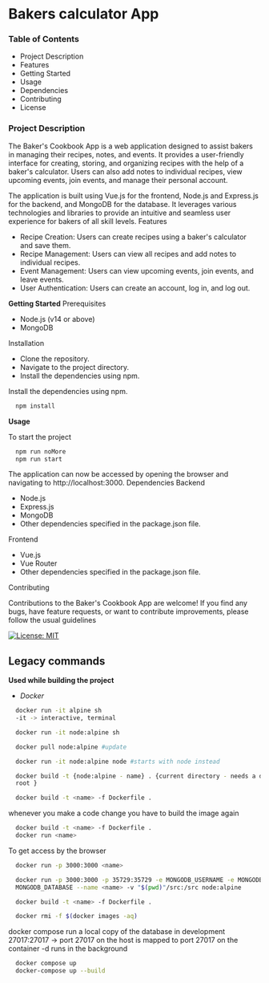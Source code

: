 # Bakers calculator App

### Table of Contents

- Project Description
- Features
- Getting Started
- Usage
- Dependencies
- Contributing
- License

### Project Description

The Baker's Cookbook App is a web application designed to assist bakers in managing their recipes, notes, and events. It provides a user-friendly interface for creating, storing, and organizing recipes with the help of a baker's calculator. Users can also add notes to individual recipes, view upcoming events, join events, and manage their personal account.

The application is built using Vue.js for the frontend, Node.js and Express.js for the backend, and MongoDB for the database. It leverages various technologies and libraries to provide an intuitive and seamless user experience for bakers of all skill levels.
Features

- Recipe Creation: Users can create recipes using a baker's calculator and save them.
- Recipe Management: Users can view all recipes and add notes to individual recipes.
- Event Management: Users can view upcoming events, join events, and leave events.
- User Authentication: Users can create an account, log in, and log out.

**Getting Started**
Prerequisites

- Node.js (v14 or above)
- MongoDB

Installation

- Clone the repository.
- Navigate to the project directory.
- Install the dependencies using npm.

Install the dependencies using npm.

```sh
  npm install
```

**Usage**

To start the project

```sh
  npm run noMore
  npm run start
```

The application can now be accessed by opening the browser and navigating to http://localhost:3000.
Dependencies
Backend

- Node.js
- Express.js
- MongoDB
- Other dependencies specified in the package.json file.

Frontend

- Vue.js
- Vue Router
- Other dependencies specified in the package.json file.

Contributing

Contributions to the Baker's Cookbook App are welcome! If you find any bugs, have feature requests, or want to contribute improvements, please follow the usual guidelines

[![License: MIT](https://img.shields.io/badge/License-MIT-yellow.svg)](https://opensource.org/licenses/MIT)

## Legacy commands

**Used while building the project**

- _Docker_

```sh
  docker run -it alpine sh
  -it -> interactive, terminal

  docker run -it node:alpine sh

  docker pull node:alpine #update

  docker run -it node:alpine node #starts with node instead

  docker build -t {node:alpine - name} . {current directory - needs a dot. Needs a project folder or will be install in
  root }

  docker build -t <name> -f Dockerfile .
```

whenever you make a code change you
have to build the image again

```sh
  docker build -t <name> -f Dockerfile .
  docker run <name>
```

To get access by the browser

```sh
  docker run -p 3000:3000 <name>

  docker run -p 3000:3000 -p 35729:35729 -e MONGODB_USERNAME -e MONGODB_PASSWORD -e
  MONGODB_DATABASE --name <name> -v "$(pwd)"/src:/src node:alpine

  docker build -t <name> -f Dockerfile .

  docker rmi -f $(docker images -aq)
```

docker compose
run a local copy of the database in development
27017:27017 -> port 27017 on the host is mapped to port 27017 on the container
-d runs in the background

```sh
  docker compose up
  docker-compose up --build
```
